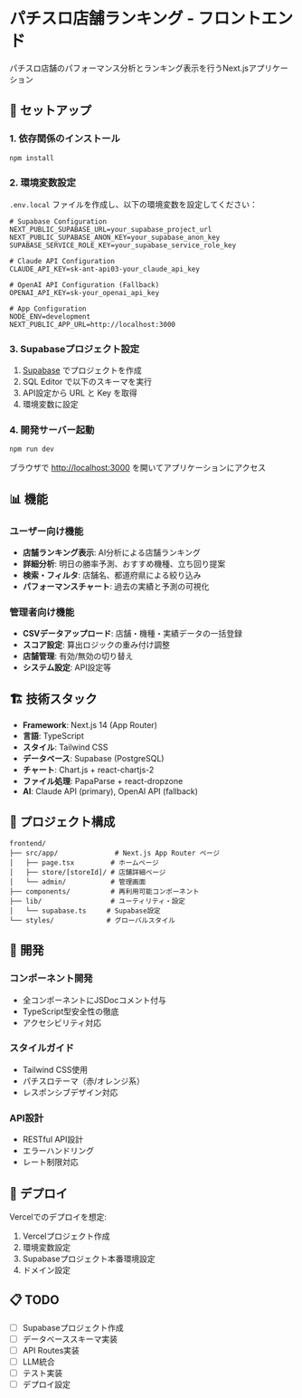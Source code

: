 # パチスロ店舗ランキング - フロントエンド

パチスロ店舗のパフォーマンス分析とランキング表示を行うNext.jsアプリケーション

## 🚀 セットアップ

### 1. 依存関係のインストール

```bash
npm install
```

### 2. 環境変数設定

`.env.local` ファイルを作成し、以下の環境変数を設定してください：

```env
# Supabase Configuration
NEXT_PUBLIC_SUPABASE_URL=your_supabase_project_url
NEXT_PUBLIC_SUPABASE_ANON_KEY=your_supabase_anon_key
SUPABASE_SERVICE_ROLE_KEY=your_supabase_service_role_key

# Claude API Configuration  
CLAUDE_API_KEY=sk-ant-api03-your_claude_api_key

# OpenAI API Configuration (Fallback)
OPENAI_API_KEY=sk-your_openai_api_key

# App Configuration
NODE_ENV=development
NEXT_PUBLIC_APP_URL=http://localhost:3000
```

### 3. Supabaseプロジェクト設定

1. [Supabase](https://supabase.com) でプロジェクトを作成
2. SQL Editor で以下のスキーマを実行
3. API設定から URL と Key を取得
4. 環境変数に設定

### 4. 開発サーバー起動

```bash
npm run dev
```

ブラウザで [http://localhost:3000](http://localhost:3000) を開いてアプリケーションにアクセス

## 📊 機能

### ユーザー向け機能
- **店舗ランキング表示**: AI分析による店舗ランキング
- **詳細分析**: 明日の勝率予測、おすすめ機種、立ち回り提案
- **検索・フィルタ**: 店舗名、都道府県による絞り込み
- **パフォーマンスチャート**: 過去の実績と予測の可視化

### 管理者向け機能
- **CSVデータアップロード**: 店舗・機種・実績データの一括登録
- **スコア設定**: 算出ロジックの重み付け調整
- **店舗管理**: 有効/無効の切り替え
- **システム設定**: API設定等

## 🏗️ 技術スタック

- **Framework**: Next.js 14 (App Router)
- **言語**: TypeScript
- **スタイル**: Tailwind CSS
- **データベース**: Supabase (PostgreSQL)
- **チャート**: Chart.js + react-chartjs-2
- **ファイル処理**: PapaParse + react-dropzone
- **AI**: Claude API (primary), OpenAI API (fallback)

## 📁 プロジェクト構成

```
frontend/
├── src/app/              # Next.js App Router ページ
│   ├── page.tsx         # ホームページ
│   ├── store/[storeId]/ # 店舗詳細ページ
│   └── admin/           # 管理画面
├── components/          # 再利用可能コンポーネント
├── lib/                 # ユーティリティ・設定
│   └── supabase.ts     # Supabase設定
└── styles/             # グローバルスタイル
```

## 🔧 開発

### コンポーネント開発
- 全コンポーネントにJSDocコメント付与
- TypeScript型安全性の徹底
- アクセシビリティ対応

### スタイルガイド
- Tailwind CSS使用
- パチスロテーマ（赤/オレンジ系）
- レスポンシブデザイン対応

### API設計
- RESTful API設計
- エラーハンドリング
- レート制限対応

## 🚀 デプロイ

Vercelでのデプロイを想定:

1. Vercelプロジェクト作成
2. 環境変数設定
3. Supabaseプロジェクト本番環境設定
4. ドメイン設定

## 📋 TODO

- [ ] Supabaseプロジェクト作成
- [ ] データベーススキーマ実装
- [ ] API Routes実装
- [ ] LLM統合
- [ ] テスト実装
- [ ] デプロイ設定
